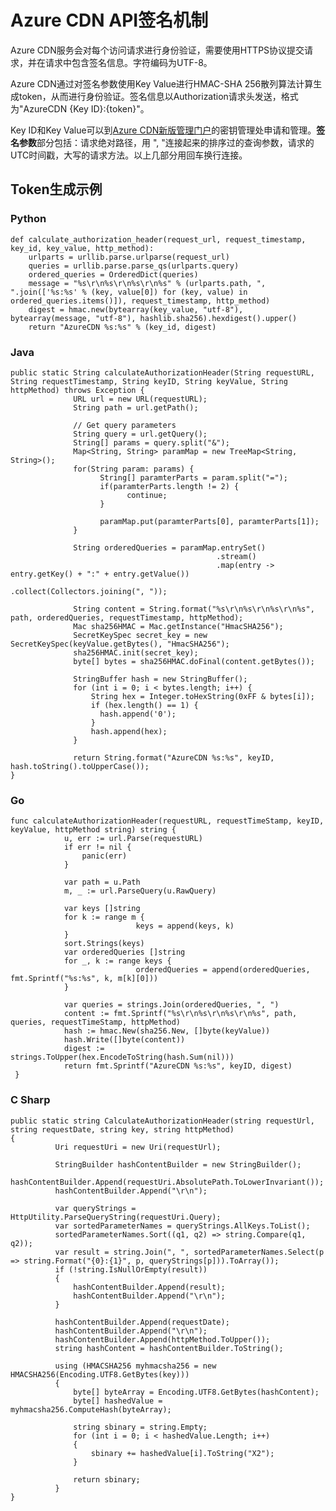 <properties linkid="dev-net-common-tasks-cdn" urlDisplayName="CDN" pageTitle="Azure China CDN API doc-signature" metaKeywords="Azure CDN, Azure CDN, Azure blobs, Azure caching, Azure add-on, Live Streaming, 流媒体加速, CDN加速,CDN服务,主流CDN, 流媒体直播加速, 媒体服务, Azure Media Service, 缓存规则, HLS, CDN技术文档, CDN帮助文档, 视频直播加速, 直播加速" description="Learn How to create Live Streaming acceleration type CDN on Azure Management Portal and default caching rules for Live Streaming CDN" metaCanonical="" services="" documentationCenter=".NET" title="" authors="" solutions="" manager="" editor="" />
<tags ms.service="cdn"
    ms.date="5/4/2017"
    wacn.date="5/4/2017"
    wacn.lang="cn"
    />
 
# Azure CDN API签名机制

Azure CDN服务会对每个访问请求进行身份验证，需要使用HTTPS协议提交请求，并在请求中包含签名信息。字符编码为UTF-8。

Azure CDN通过对签名参数使用Key Value进行HMAC-SHA 256散列算法计算生成token，从而进行身份验证。签名信息以Authorization请求头发送，格式为"AzureCDN {Key ID}:{token}"。

Key ID和Key Value可以到[Azure CDN新版管理门户](https://www.azure.cn/documentation/articles/cdn-management-v2-portal-how-to-use/)的密钥管理处申请和管理。**签名参数**部分包括：请求绝对路径，用 ", "连接起来的排序过的查询参数，请求的UTC时间戳，大写的请求方法。以上几部分用回车换行连接。

## Token生成示例

### Python
```
def calculate_authorization_header(request_url, request_timestamp, key_id, key_value, http_method):
    urlparts = urllib.parse.urlparse(request_url)
    queries = urllib.parse.parse_qs(urlparts.query)
    ordered_queries = OrderedDict(queries)
    message = "%s\r\n%s\r\n%s\r\n%s" % (urlparts.path, ", ".join(['%s:%s' % (key, value[0]) for (key, value) in ordered_queries.items()]), request_timestamp, http_method)
    digest = hmac.new(bytearray(key_value, "utf-8"), bytearray(message, "utf-8"), hashlib.sha256).hexdigest().upper()
    return "AzureCDN %s:%s" % (key_id, digest)
```

### Java
```
public static String calculateAuthorizationHeader(String requestURL, String requestTimestamp, String keyID, String keyValue, String httpMethod) throws Exception {
              URL url = new URL(requestURL);
              String path = url.getPath();

              // Get query parameters
              String query = url.getQuery();      
              String[] params = query.split("&");
              Map<String, String> paramMap = new TreeMap<String, String>();
              for(String param: params) {
                    String[] paramterParts = param.split("=");
                    if(paramterParts.length != 2) {
                          continue;
                    }

                    paramMap.put(paramterParts[0], paramterParts[1]);
              }

              String orderedQueries = paramMap.entrySet()
                                              .stream()
                                              .map(entry -> entry.getKey() + ":" + entry.getValue())
                                              .collect(Collectors.joining(", "));

              String content = String.format("%s\r\n%s\r\n%s\r\n%s", path, orderedQueries, requestTimestamp, httpMethod);        
              Mac sha256HMAC = Mac.getInstance("HmacSHA256");
              SecretKeySpec secret_key = new SecretKeySpec(keyValue.getBytes(), "HmacSHA256");
              sha256HMAC.init(secret_key);
              byte[] bytes = sha256HMAC.doFinal(content.getBytes());

              StringBuffer hash = new StringBuffer();
              for (int i = 0; i < bytes.length; i++) {
                  String hex = Integer.toHexString(0xFF & bytes[i]);
                  if (hex.length() == 1) {
                    hash.append('0');
                  }
                  hash.append(hex);
              }

              return String.format("AzureCDN %s:%s", keyID, hash.toString().toUpperCase());
}
```
### Go
```
func calculateAuthorizationHeader(requestURL, requestTimeStamp, keyID, keyValue, httpMethod string) string {
            u, err := url.Parse(requestURL)
            if err != nil {
                panic(err)
            }

            var path = u.Path
            m, _ := url.ParseQuery(u.RawQuery)

            var keys []string
            for k := range m {
                            keys = append(keys, k)
            }
            sort.Strings(keys)
            var orderedQueries []string
            for _, k := range keys {
                            orderedQueries = append(orderedQueries, fmt.Sprintf("%s:%s", k, m[k][0]))
            }

            var queries = strings.Join(orderedQueries, ", ")
            content := fmt.Sprintf("%s\r\n%s\r\n%s\r\n%s", path, queries, requestTimeStamp, httpMethod)
            hash := hmac.New(sha256.New, []byte(keyValue))
            hash.Write([]byte(content))
            digest := strings.ToUpper(hex.EncodeToString(hash.Sum(nil)))
            return fmt.Sprintf("AzureCDN %s:%s", keyID, digest)
 }
```

### C Sharp
```
public static string CalculateAuthorizationHeader(string requestUrl, string requestDate, string key, string httpMethod)
{
          Uri requestUri = new Uri(requestUrl);

          StringBuilder hashContentBuilder = new StringBuilder();
          hashContentBuilder.Append(requestUri.AbsolutePath.ToLowerInvariant());
          hashContentBuilder.Append("\r\n");

          var queryStrings = HttpUtility.ParseQueryString(requestUri.Query);
          var sortedParameterNames = queryStrings.AllKeys.ToList();
          sortedParameterNames.Sort((q1, q2) => string.Compare(q1, q2));
          var result = string.Join(", ", sortedParameterNames.Select(p => string.Format("{0}:{1}", p, queryStrings[p])).ToArray());
          if (!string.IsNullOrEmpty(result))
          {
              hashContentBuilder.Append(result);
              hashContentBuilder.Append("\r\n");
          }

          hashContentBuilder.Append(requestDate);
          hashContentBuilder.Append("\r\n");
          hashContentBuilder.Append(httpMethod.ToUpper());
          string hashContent = hashContentBuilder.ToString();

          using (HMACSHA256 myhmacsha256 = new HMACSHA256(Encoding.UTF8.GetBytes(key)))
          {
              byte[] byteArray = Encoding.UTF8.GetBytes(hashContent);
              byte[] hashedValue = myhmacsha256.ComputeHash(byteArray);

              string sbinary = string.Empty;
              for (int i = 0; i < hashedValue.Length; i++)
              {
                  sbinary += hashedValue[i].ToString("X2");
              }

              return sbinary;
          }
}
```
